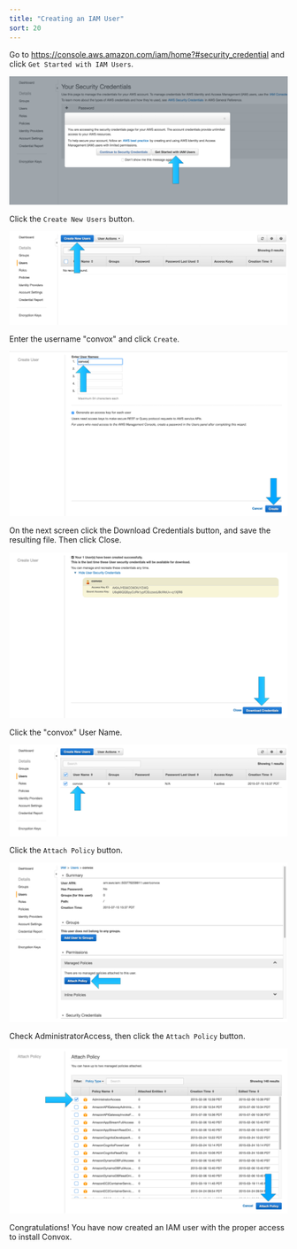 ```yaml
---
title: "Creating an IAM User"
sort: 20
---
```

Go to https://console.aws.amazon.com/iam/home?#security_credential and click `Get Started with IAM Users`.

![](/assets/images/docs/creating-an-iam-user/get_started_iam.png)

Click the `Create New Users` button.

![](/assets/images/docs/creating-an-iam-user/create_new_users.png)

 Enter the username "convox" and click `Create`.

![](/assets/images/docs/creating-an-iam-user/convox_user.png)

On the next screen click the Download Credentials button, and save the resulting file. Then click Close.

![](/assets/images/docs/creating-an-iam-user/download_creds.png)

Click the "convox" User Name.

![](/assets/images/docs/creating-an-iam-user/click_user_name.png)

Click the `Attach Policy` button.

![](/assets/images/docs/creating-an-iam-user/click_attach_policy.png)

Check AdministratorAccess, then click the `Attach Policy` button.

![](/assets/images/docs/creating-an-iam-user/admin_access.png)

Congratulations! You have now created an IAM user with the proper access to install Convox.
